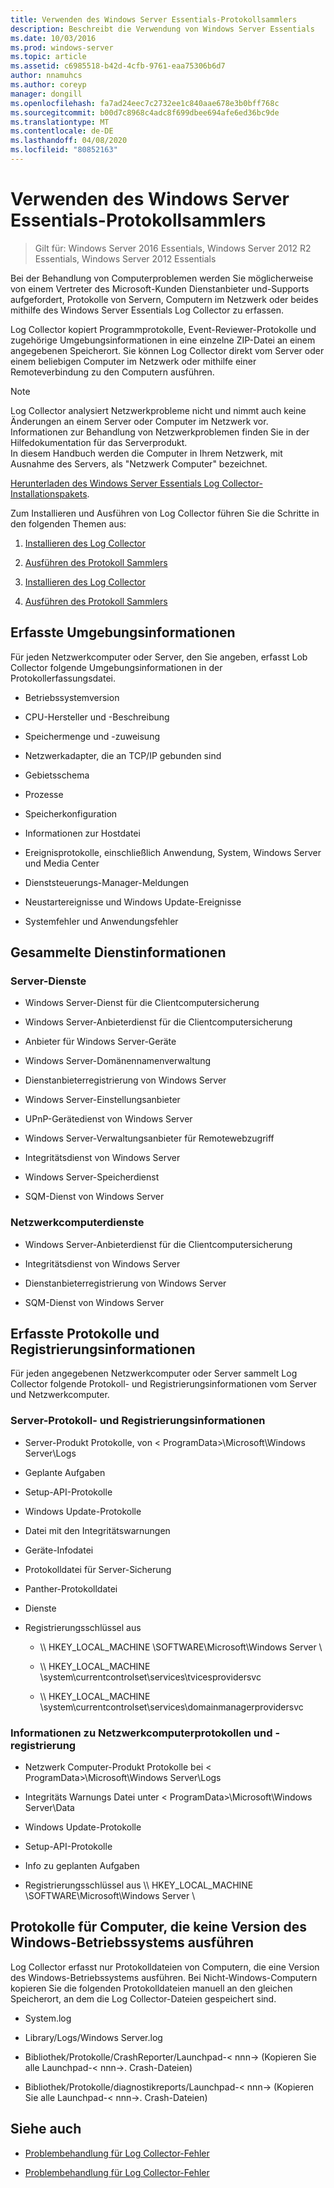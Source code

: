 ```yaml
---
title: Verwenden des Windows Server Essentials-Protokollsammlers
description: Beschreibt die Verwendung von Windows Server Essentials
ms.date: 10/03/2016
ms.prod: windows-server
ms.topic: article
ms.assetid: c6985518-b42d-4cfb-9761-eaa75306b6d7
author: nnamuhcs
ms.author: coreyp
manager: dongill
ms.openlocfilehash: fa7ad24eec7c2732ee1c840aae678e3b0bff768c
ms.sourcegitcommit: b00d7c8968c4adc8f699dbee694afe6ed36bc9de
ms.translationtype: MT
ms.contentlocale: de-DE
ms.lasthandoff: 04/08/2020
ms.locfileid: "80852163"
---
```

# <a name="use-the-windows-server-essentials-log-collector"></a>Verwenden des Windows Server Essentials-Protokollsammlers

>Gilt für: Windows Server 2016 Essentials, Windows Server 2012 R2 Essentials, Windows Server 2012 Essentials

Bei der Behandlung von Computerproblemen werden Sie möglicherweise von einem Vertreter des Microsoft-Kunden Dienstanbieter und-Supports aufgefordert, Protokolle von Servern, Computern im Netzwerk oder beides mithilfe des Windows Server Essentials Log Collector zu erfassen.  
  
 Log Collector kopiert Programmprotokolle, Event-Reviewer-Protokolle und zugehörige Umgebungsinformationen in eine einzelne ZIP-Datei an einem angegebenen Speicherort. Sie können Log Collector direkt vom Server oder einem beliebigen Computer im Netzwerk oder mithilfe einer Remoteverbindung zu den Computern ausführen.  
  
> [!NOTE]
>Log Collector analysiert Netzwerkprobleme nicht und nimmt auch keine Änderungen an einem Server oder Computer im Netzwerk vor. Informationen zur Behandlung von Netzwerkproblemen finden Sie in der Hilfedokumentation für das Serverprodukt.  
>In diesem Handbuch werden die Computer in Ihrem Netzwerk, mit Ausnahme des Servers, als "Netzwerk Computer" bezeichnet.  
>
>[Herunterladen des Windows Server Essentials Log Collector-Installationspakets](https://www.microsoft.com/download/details.aspx?id=34821).  
  
 Zum Installieren und Ausführen von Log Collector führen Sie die Schritte in den folgenden Themen aus:  
  

1. [Installieren des Log Collector](Install-the-Windows-Server-Essentials-Log-Collector.md)  
  
2. [Ausführen des Protokoll Sammlers](Run-the-Windows-Server-Essentials-Log-Collector.md)  

3. [Installieren des Log Collector](../support/Install-the-Windows-Server-Essentials-Log-Collector.md)  
  
4. [Ausführen des Protokoll Sammlers](../support/Run-the-Windows-Server-Essentials-Log-Collector.md)  


## <a name="environment-information-collected"></a>Erfasste Umgebungsinformationen  
 Für jeden Netzwerkcomputer oder Server, den Sie angeben, erfasst Lob Collector folgende Umgebungsinformationen in der Protokollerfassungsdatei.  
  
-   Betriebssystemversion  
  
-   CPU-Hersteller und -Beschreibung  
  
-   Speichermenge und -zuweisung  
  
-   Netzwerkadapter, die an TCP/IP gebunden sind  
  
-   Gebietsschema  
  
-   Prozesse  
  
-   Speicherkonfiguration  
  
-   Informationen zur Hostdatei  
  
-   Ereignisprotokolle, einschließlich Anwendung, System, Windows Server und Media Center  
  
-   Dienststeuerungs-Manager-Meldungen  
  
-   Neustartereignisse und Windows Update-Ereignisse  
  
-   Systemfehler und Anwendungsfehler  
  
## <a name="services-information-collected"></a>Gesammelte Dienstinformationen  
  
### <a name="server-services"></a>Server-Dienste  
  
-   Windows Server-Dienst für die Clientcomputersicherung  
  
-   Windows Server-Anbieterdienst für die Clientcomputersicherung  
  
-   Anbieter für Windows Server-Geräte  
  
-   Windows Server-Domänennamenverwaltung  
  
-   Dienstanbieterregistrierung von Windows Server  
  
-   Windows Server-Einstellungsanbieter  
  
-   UPnP-Gerätedienst von Windows Server  
  
-   Windows Server-Verwaltungsanbieter für Remotewebzugriff  
  
-   Integritätsdienst von Windows Server  
  
-   Windows Server-Speicherdienst  
  
-   SQM-Dienst von Windows Server  
  
### <a name="network-computer-services"></a>Netzwerkcomputerdienste  
  
-   Windows Server-Anbieterdienst für die Clientcomputersicherung  
  
-   Integritätsdienst von Windows Server  
  
-   Dienstanbieterregistrierung von Windows Server  
  
-   SQM-Dienst von Windows Server  
  
## <a name="logs-and-registry-information-collected"></a>Erfasste Protokolle und Registrierungsinformationen  
 Für jeden angegebenen Netzwerkcomputer oder Server sammelt Log Collector folgende Protokoll- und Registrierungsinformationen vom Server und Netzwerkcomputer.  
  
### <a name="server-logs-and-registry-information"></a>Server-Protokoll- und Registrierungsinformationen  
  
-   Server-Produkt Protokolle, von < ProgramData\>\Microsoft\Windows Server\Logs  
  
-   Geplante Aufgaben  
  
-   Setup-API-Protokolle  
  
-   Windows Update-Protokolle  
  
-   Datei mit den Integritätswarnungen  
  
-   Geräte-Infodatei  
  
-   Protokolldatei für Server-Sicherung  
  
-   Panther-Protokolldatei  
  
-   Dienste  
  
-   Registrierungsschlüssel aus  
  
    -   \\\ HKEY_LOCAL_MACHINE \SOFTWARE\Microsoft\Windows Server \  
  
    -   \\\ HKEY_LOCAL_MACHINE \system\currentcontrolset\services\tvicesprovidersvc  
  
    -   \\\ HKEY_LOCAL_MACHINE \system\currentcontrolset\services\domainmanagerprovidersvc  
  
### <a name="network-computer-logs-and-registry-information"></a>Informationen zu Netzwerkcomputerprotokollen und -registrierung  
  
-   Netzwerk Computer-Produkt Protokolle bei < ProgramData\>\Microsoft\Windows Server\Logs  
  
-   Integritäts Warnungs Datei unter < ProgramData\>\Microsoft\Windows Server\Data  
  
-   Windows Update-Protokolle  
  
-   Setup-API-Protokolle  
  
-   Info zu geplanten Aufgaben  
  
-   Registrierungsschlüssel aus \\\ HKEY_LOCAL_MACHINE \SOFTWARE\Microsoft\Windows Server \  
  
## <a name="logs-for-computers-that-do-not-run-a-version-of-the-windows-operating-system"></a>Protokolle für Computer, die keine Version des Windows-Betriebssystems ausführen  
 Log Collector erfasst nur Protokolldateien von Computern, die eine Version des Windows-Betriebssystems ausführen. Bei Nicht-Windows-Computern kopieren Sie die folgenden Protokolldateien manuell an den gleichen Speicherort, an dem die Log Collector-Dateien gespeichert sind.  
  
-   System.log  
  
-   Library/Logs/Windows Server.log  
  
-   Bibliothek/Protokolle/CrashReporter/Launchpad-< nnn-\> (Kopieren Sie alle Launchpad-< nnn-\>. Crash-Dateien)  
  
-   Bibliothek/Protokolle/diagnostikreports/Launchpad-< nnn-\> (Kopieren Sie alle Launchpad-< nnn-\>. Crash-Dateien)  
  
## <a name="see-also"></a>Siehe auch  
  

-   [Problembehandlung für Log Collector-Fehler](Troubleshoot-Windows-Server-Essentials-Log-Collector-Errors.md)

-   [Problembehandlung für Log Collector-Fehler](../support/Troubleshoot-Windows-Server-Essentials-Log-Collector-Errors.md)

